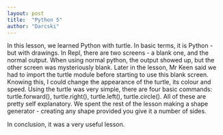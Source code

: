 ```yaml
---
layout: post
title:  "Python 5"
author: "Darcski"
---
```


In this lesson, we learned Python with turtle. In basic terms, it is Python - but with drawings. In Repl, there are two screens - a blank one, and the normal output. When using normal python, the output showed up, but the other screen was mysteriously blank. Later in the lesson, Mr Keen said we had to import the turtle module before starting to use this blank screen. Knowing this, I could change the appearance of the turtle, its colour and speed. Using the turtle was very simple, there are four basic commands: turtle.forward(), turtle.right(), turtle.left(), turtle.circle(). All of these are pretty self explanatory. We spent the rest of the lesson making a shape generator - creating any shape provided you give it a number of sides.

In conclusion, it was a very useful lesson.
